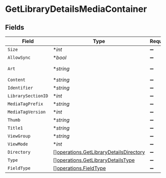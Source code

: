 # GetLibraryDetailsMediaContainer


## Fields

| Field                                                                                            | Type                                                                                             | Required                                                                                         | Description                                                                                      | Example                                                                                          |
| ------------------------------------------------------------------------------------------------ | ------------------------------------------------------------------------------------------------ | ------------------------------------------------------------------------------------------------ | ------------------------------------------------------------------------------------------------ | ------------------------------------------------------------------------------------------------ |
| `Size`                                                                                           | **int*                                                                                           | :heavy_minus_sign:                                                                               | N/A                                                                                              | 29                                                                                               |
| `AllowSync`                                                                                      | **bool*                                                                                          | :heavy_minus_sign:                                                                               | N/A                                                                                              | false                                                                                            |
| `Art`                                                                                            | **string*                                                                                        | :heavy_minus_sign:                                                                               | N/A                                                                                              | /:/resources/movie-fanart.jpg                                                                    |
| `Content`                                                                                        | **string*                                                                                        | :heavy_minus_sign:                                                                               | N/A                                                                                              | secondary                                                                                        |
| `Identifier`                                                                                     | **string*                                                                                        | :heavy_minus_sign:                                                                               | N/A                                                                                              | com.plexapp.plugins.library                                                                      |
| `LibrarySectionID`                                                                               | **int*                                                                                           | :heavy_minus_sign:                                                                               | N/A                                                                                              | 1                                                                                                |
| `MediaTagPrefix`                                                                                 | **string*                                                                                        | :heavy_minus_sign:                                                                               | N/A                                                                                              | /system/bundle/media/flags/                                                                      |
| `MediaTagVersion`                                                                                | **int*                                                                                           | :heavy_minus_sign:                                                                               | N/A                                                                                              | 1701731894                                                                                       |
| `Thumb`                                                                                          | **string*                                                                                        | :heavy_minus_sign:                                                                               | N/A                                                                                              | /:/resources/movie.png                                                                           |
| `Title1`                                                                                         | **string*                                                                                        | :heavy_minus_sign:                                                                               | N/A                                                                                              | Movies                                                                                           |
| `ViewGroup`                                                                                      | **string*                                                                                        | :heavy_minus_sign:                                                                               | N/A                                                                                              | secondary                                                                                        |
| `ViewMode`                                                                                       | **int*                                                                                           | :heavy_minus_sign:                                                                               | N/A                                                                                              | 65592                                                                                            |
| `Directory`                                                                                      | [][operations.GetLibraryDetailsDirectory](../../models/operations/getlibrarydetailsdirectory.md) | :heavy_minus_sign:                                                                               | N/A                                                                                              |                                                                                                  |
| `Type`                                                                                           | [][operations.GetLibraryDetailsType](../../models/operations/getlibrarydetailstype.md)           | :heavy_minus_sign:                                                                               | N/A                                                                                              |                                                                                                  |
| `FieldType`                                                                                      | [][operations.FieldType](../../models/operations/fieldtype.md)                                   | :heavy_minus_sign:                                                                               | N/A                                                                                              |                                                                                                  |
